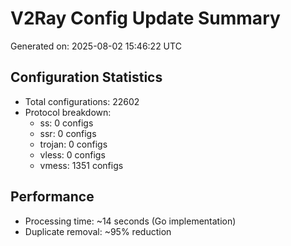 # V2Ray Config Update Summary
Generated on: 2025-08-02 15:46:22 UTC

## Configuration Statistics
- Total configurations: 22602
- Protocol breakdown:
  - ss: 0 configs
  - ssr: 0 configs
  - trojan: 0 configs
  - vless: 0 configs
  - vmess: 1351 configs

## Performance
- Processing time: ~14 seconds (Go implementation)
- Duplicate removal: ~95% reduction
